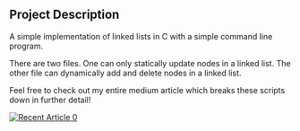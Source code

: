 ## Project Description

A simple implementation of linked lists in C with a simple command line program.

There are two files. One can only statically update nodes in a linked list. The other file can dynamically add and delete nodes in a linked list.

Feel free to check out my entire medium article which breaks these scripts down in further detail! 


<a target="_blank" href="https://jacoballen-62830.medium.com/linked-lists-in-c-7671b30a41c9"><img src="https://github-readme-medium-recent-article.vercel.app/medium/@jacoballen-62830/0" alt="Recent Article 0">
